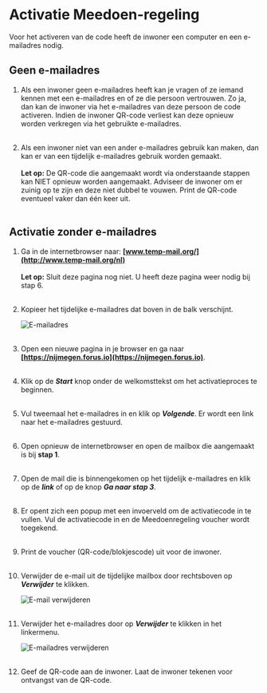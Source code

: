 # Activatie Meedoen-regeling

Voor het activeren van de code heeft de inwoner een computer en een e-mailadres nodig.

## Geen e-mailadres

1. Als een inwoner geen e-mailadres heeft kan je vragen of ze iemand kennen met een e-mailadres en of ze die persoon vertrouwen. Zo ja, dan kan de inwoner via het e-mailadres van deze persoon de code activeren. Indien de inwoner QR-code verliest kan deze opnieuw worden verkregen via het gebruikte e-mailadres.<br />&nbsp;

2. Als een inwoner niet van een ander e-mailadres gebruik kan maken, dan kan er van een tijdelijk e-mailadres gebruik worden gemaakt.<br /><br />
**Let op:** De QR-code die aangemaakt wordt via onderstaande stappen kan NIET opnieuw worden aangemaakt. Adviseer de inwoner om er zuinig op te zijn en deze niet dubbel te vouwen. Print de QR-code eventueel vaker dan één keer uit. <br /> &nbsp;

## Activatie zonder e-mailadres

1. Ga in de internetbrowser naar: **[www.temp-mail.org/](http://www.temp-mail.org/nl)** <br /><br />
    **Let op:** Sluit deze pagina nog niet. U heeft deze pagina weer nodig bij stap 6.
    <br />&nbsp;

2. Kopieer het tijdelijke e-mailadres dat boven in de balk verschijnt.

    <img src="https://raw.githubusercontent.com/teamforus/manuals/master/img/stips-temp-emailadres.png" alt="E-mailadres" style="max-width:500px">
    <br />&nbsp;

3. Open een nieuwe pagina in je browser en ga naar **[https://nijmegen.forus.io](https://nijmegen.forus.io)**.
<br />&nbsp;

4. Klik op de **_Start_** knop onder de welkomsttekst om het activatieproces te beginnen.
<br />&nbsp;

5. Vul tweemaal het e-mailadres in en klik op **_Volgende_**. Er wordt een link naar het e-mailadres gestuurd.
<br />&nbsp;

6. Open opnieuw de internetbrowser en open de mailbox die aangemaakt is bij **stap 1**.
<br />&nbsp;

7. Open de mail die is binnengekomen op het tijdelijk e-mailadres en klik op de **_link_** of op de knop **_Ga naar stap 3_**.
<br />&nbsp;

8. Er opent zich een popup met een invoerveld om de activatiecode in te vullen. Vul de activatiecode in en de Meedoenregeling voucher wordt toegekend.
<br />&nbsp;

9. Print de voucher (QR-code/blokjescode) uit voor de inwoner.
<br />&nbsp;

10. Verwijder de e-mail uit de tijdelijke mailbox door rechtsboven op **_Verwijder_** te klikken.

    <img src="https://raw.githubusercontent.com/teamforus/manuals/master/img/stips-temp-mail-verwijderen.png" alt="E-mail verwijderen" style="max-width:500px">
    <br />&nbsp;

11. Verwijder het e-mailadres door op **_Verwijder_** te klikken in het linkermenu.

    <img src="https://raw.githubusercontent.com/teamforus/manuals/master/img/stips-temp-verwijder-emailadres.png" alt="E-mailadres verwijderen" style="max-width:500px">
    <br />&nbsp;

12. Geef de QR-code aan de inwoner. Laat de inwoner tekenen voor ontvangst van de QR-code.
<br />&nbsp;
